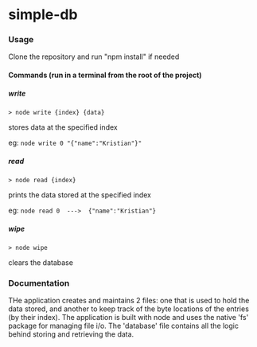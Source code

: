 # simple-db

### Usage

Clone the repository and run "npm install" if needed

#### Commands (run in a terminal from the root of the project)

##### write
```> node write {index} {data}```

stores data at the specified index

eg: ```node write 0 "{"name":"Kristian"}"```

##### read
```> node read {index}```

prints the data stored at the specified index

eg: ```node read 0  --->  {"name":"Kristian"}```

##### wipe
```> node wipe```

clears the database


### Documentation

THe application creates and maintains 2 files: one that is used to hold the data stored, and another to keep track of the byte locations of the entries (by their index). The application is built with node and uses the native 'fs' package for managing file i/o. The 'database' file contains all the logic behind storing and retrieving the data.  
